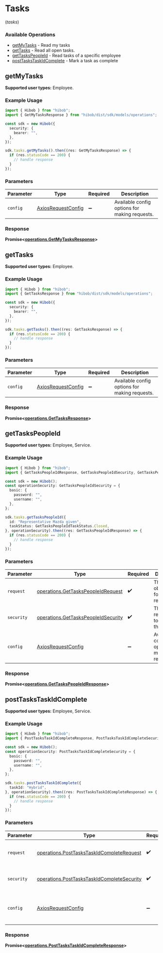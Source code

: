 # Tasks
(*tasks*)

### Available Operations

* [getMyTasks](#getmytasks) - Read my tasks
* [getTasks](#gettasks) - Read all open tasks.
* [getTasksPeopleId](#gettaskspeopleid) - Read tasks of a specific employee 
* [postTasksTaskIdComplete](#posttaskstaskidcomplete) - Mark a task as complete

## getMyTasks

<b>Supported user types:</b> Employee.

### Example Usage

```typescript
import { Hibob } from "hibob";
import { GetMyTasksResponse } from "hibob/dist/sdk/models/operations";

const sdk = new Hibob({
  security: {
    bearer: "",
  },
});

sdk.tasks.getMyTasks().then((res: GetMyTasksResponse) => {
  if (res.statusCode == 200) {
    // handle response
  }
});
```

### Parameters

| Parameter                                                    | Type                                                         | Required                                                     | Description                                                  |
| ------------------------------------------------------------ | ------------------------------------------------------------ | ------------------------------------------------------------ | ------------------------------------------------------------ |
| `config`                                                     | [AxiosRequestConfig](https://axios-http.com/docs/req_config) | :heavy_minus_sign:                                           | Available config options for making requests.                |


### Response

**Promise<[operations.GetMyTasksResponse](../../models/operations/getmytasksresponse.md)>**


## getTasks

<b>Supported user types:</b> Employee.

### Example Usage

```typescript
import { Hibob } from "hibob";
import { GetTasksResponse } from "hibob/dist/sdk/models/operations";

const sdk = new Hibob({
  security: {
    bearer: "",
  },
});

sdk.tasks.getTasks().then((res: GetTasksResponse) => {
  if (res.statusCode == 200) {
    // handle response
  }
});
```

### Parameters

| Parameter                                                    | Type                                                         | Required                                                     | Description                                                  |
| ------------------------------------------------------------ | ------------------------------------------------------------ | ------------------------------------------------------------ | ------------------------------------------------------------ |
| `config`                                                     | [AxiosRequestConfig](https://axios-http.com/docs/req_config) | :heavy_minus_sign:                                           | Available config options for making requests.                |


### Response

**Promise<[operations.GetTasksResponse](../../models/operations/gettasksresponse.md)>**


## getTasksPeopleId

<b>Supported user types:</b> Employee, Service.

### Example Usage

```typescript
import { Hibob } from "hibob";
import { GetTasksPeopleIdResponse, GetTasksPeopleIdSecurity, GetTasksPeopleIdTaskStatus } from "hibob/dist/sdk/models/operations";

const sdk = new Hibob();
const operationSecurity: GetTasksPeopleIdSecurity = {
  basic: {
    password: "",
    username: "",
  },
};

sdk.tasks.getTasksPeopleId({
  id: "Representative Mazda given",
  taskStatus: GetTasksPeopleIdTaskStatus.Closed,
}, operationSecurity).then((res: GetTasksPeopleIdResponse) => {
  if (res.statusCode == 200) {
    // handle response
  }
});
```

### Parameters

| Parameter                                                                                  | Type                                                                                       | Required                                                                                   | Description                                                                                |
| ------------------------------------------------------------------------------------------ | ------------------------------------------------------------------------------------------ | ------------------------------------------------------------------------------------------ | ------------------------------------------------------------------------------------------ |
| `request`                                                                                  | [operations.GetTasksPeopleIdRequest](../../models/operations/gettaskspeopleidrequest.md)   | :heavy_check_mark:                                                                         | The request object to use for the request.                                                 |
| `security`                                                                                 | [operations.GetTasksPeopleIdSecurity](../../models/operations/gettaskspeopleidsecurity.md) | :heavy_check_mark:                                                                         | The security requirements to use for the request.                                          |
| `config`                                                                                   | [AxiosRequestConfig](https://axios-http.com/docs/req_config)                               | :heavy_minus_sign:                                                                         | Available config options for making requests.                                              |


### Response

**Promise<[operations.GetTasksPeopleIdResponse](../../models/operations/gettaskspeopleidresponse.md)>**


## postTasksTaskIdComplete

<b>Supported user types:</b> Employee, Service.

### Example Usage

```typescript
import { Hibob } from "hibob";
import { PostTasksTaskIdCompleteResponse, PostTasksTaskIdCompleteSecurity } from "hibob/dist/sdk/models/operations";

const sdk = new Hibob();
const operationSecurity: PostTasksTaskIdCompleteSecurity = {
  basic: {
    password: "",
    username: "",
  },
};

sdk.tasks.postTasksTaskIdComplete({
  taskId: "Hybrid",
}, operationSecurity).then((res: PostTasksTaskIdCompleteResponse) => {
  if (res.statusCode == 200) {
    // handle response
  }
});
```

### Parameters

| Parameter                                                                                                | Type                                                                                                     | Required                                                                                                 | Description                                                                                              |
| -------------------------------------------------------------------------------------------------------- | -------------------------------------------------------------------------------------------------------- | -------------------------------------------------------------------------------------------------------- | -------------------------------------------------------------------------------------------------------- |
| `request`                                                                                                | [operations.PostTasksTaskIdCompleteRequest](../../models/operations/posttaskstaskidcompleterequest.md)   | :heavy_check_mark:                                                                                       | The request object to use for the request.                                                               |
| `security`                                                                                               | [operations.PostTasksTaskIdCompleteSecurity](../../models/operations/posttaskstaskidcompletesecurity.md) | :heavy_check_mark:                                                                                       | The security requirements to use for the request.                                                        |
| `config`                                                                                                 | [AxiosRequestConfig](https://axios-http.com/docs/req_config)                                             | :heavy_minus_sign:                                                                                       | Available config options for making requests.                                                            |


### Response

**Promise<[operations.PostTasksTaskIdCompleteResponse](../../models/operations/posttaskstaskidcompleteresponse.md)>**

